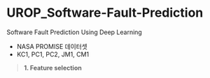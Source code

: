 # UROP_Software-Fault-Prediction
Software Fault Prediction Using Deep Learning

- NASA PROMISE 데이터셋
- KC1, PC1, PC2, JM1, CM1 

> **1. Feature selection**
